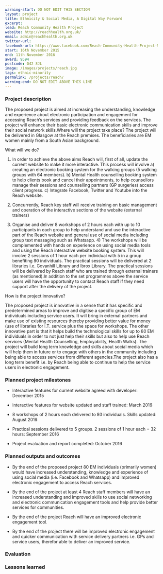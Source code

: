 ```yaml
---
warning-start: DO NOT EDIT THIS SECTION
layout: project
title: Ethnicity & Social Media, A Digital Way Forward
excerpt: 
lead: Reach Community Health Project
website: http://reachhealth.org.uk/
email: admin@reachhealth.org.uk
twitter-url: 
facebook-url: https://www.facebook.com/Reach-Community-Health-Project-537639456262652/ 
start: 16th November 2015
end: 11th November 2016 
award: 9594
postcode: G42 8JL	
image: /images/projects/reach.jpg
tags: ethnic-minority
permalink: /projects/reach/
warning-end: DO NOT EDIT ABOVE THIS LINE
---
```


### Project description

The proposed project is aimed at increasing the understanding, knowledge and experience about electronic participation and engagement for accessing Reach’s services and providing feedback on the services. The project will enhance their basic electronic communication skills and improve their social network skills.Where will the project take place? The project will be delivered in Glasgow at the Reach premises. The beneficiaries are EM women mainly from a South Asian background. 

What will we do? 

1) In order to achieve the above aims Reach will, first of all, update the current website to make it more interactive. This process will involve a) creating an electronic booking system for the walking groups (5 walking groups with 64 members). b) Mental Health counselling booking system to help clients book and cancel their appointments, to help counsellors manage their sessions and counselling partners (GP surgeries) access client progress. c) Integrate Facebook, Twitter and Youtube into the Reach website.

2) Concurrently, Reach key staff will receive training on basic management and operation of the interactive sections of the website (external trainers) 

3) Organise and deliver 8 workshops of 2 hours each with up to 10 participants in each group to help understand and use the interactive part of the Reach website and general use of social media including group text messaging such as Whatsapp. 4) The workshops will be complemented with hands on experience on using social media tools and using the Reach interactive website booking system. This will involve 2 sessions of 1 hour each per individual with 5 in a group benefiting 80 individuals. The practical sessions will be delivered at 2 libraries i.e. Govanhill Library and Ibrox Library. The practical sessions will be delivered by Reach staff who are trained through external trainers (as mentioned).In addition to the set programmes above the service users will have the opportunity to contact Reach staff if they need support after the delivery of the project. 

How is the project innovative? 

The proposed project is innovative in a sense that it has specific and predetermined areas to improve and digitise a specific group of EM individuals including service users. It will bring in external partners and make use of existing resources thereby providing better value for money (use of libraries for I.T. service plus the space for workshops. The other innovative part is that it helps build the technological skills for up to 80 EM individuals in order to not just help their skills but also to help use Reach services (Mental Health Counselling, Employability, Health Walks). The project will build long term knowledge and skills about social media which will help them in future or to engage with others in the community including being able to access services from different agencies.The project also has a long term benefit i.e. by Reach being able to continue to help the service users in electronic engagement.

### Planned project milestones

* Interactive features for current website agreed with developer: December 2015

* Interactive features for website updated and staff trained: March 2016

* 8 workshops of 2 hours each delivered to 80 individuals. Skills updated: August 2016

* Practical sessions delivered to 5 groups. 2 sessions of 1 hour each = 32 hours: September 2016

* Project evaluation and report completed: October 2016


### Planned outputs and outcomes

* By the end of the proposed project 80 EM individuals (primarily women) would have increased understanding, knowledge and experience of using social media (i.e. Facebook and Whatsapp) and improved electronic engagement to access Reach services.

* By the end of the project at least 4 Reach staff members will have an increased understanding and improved skills to use social networking and electronic communication engagement tools and help provide better services for communities.

* By the end of the project Reach will have an improved electronic engagement tool.

* By the end of the project there will be improved electronic engagement and quicker communication with service delivery partners i.e. GPs and service users, therefor able to deliver an improved service.


### Evaluation


### Lessons learned




